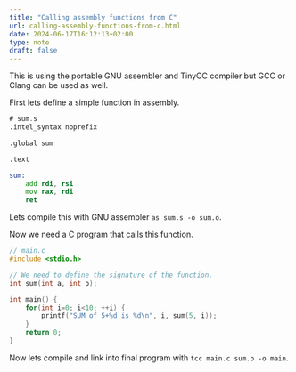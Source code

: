 ```yaml
---
title: "Calling assembly functions from C"
url: calling-assembly-functions-from-c.html
date: 2024-06-17T16:12:13+02:00
type: note
draft: false
---
```


This is using the portable GNU assembler and TinyCC compiler but GCC or Clang
can be used as well.

First lets define a simple function in assembly.

```asm
# sum.s
.intel_syntax noprefix

.global sum

.text

sum:
    add rdi, rsi
    mov rax, rdi
    ret
```

Lets compile this with GNU assembler `as sum.s -o sum.o`.

Now we need a C program that calls this function.

```c
// main.c
#include <stdio.h>

// We need to define the signature of the function.
int sum(int a, int b);

int main() {
    for(int i=0; i<10; ++i) {
        printf("SUM of 5+%d is %d\n", i, sum(5, i));
    }
    return 0;
}
```

Now lets compile and link into final program with `tcc main.c sum.o -o main`.

